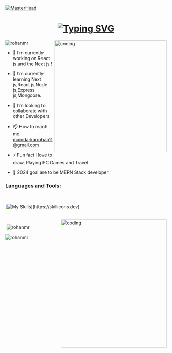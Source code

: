 [![MasterHead ](https://camo.githubusercontent.com/48ec00ed4c84e771db4a1db90b56352923a8d644452a32b434d68e97006c9337/68747470733a2f2f63686b736b696c6c732e636f6d2f77702d636f6e74656e742f75706c6f6164732f323032302f30342f504e432d416e696d617465642d42616e6e6572732e676966)](https://rohanmr.io)




<h1 align="center"><a href="https://git.io/typing-svg"><img src="https://readme-typing-svg.herokuapp.com?font=Fira+Code&duration=2500&pause=800&color=F7CB93&width=460&lines=Hi+%F0%9F%91%8B%2C+I'm+Rohan+a+Student%2C+Developer%2C;+And+also++Sometime++Instructor!;I'M+Web+Developer+Most+Friendly;+With+Front-End+Development.+" alt="Typing SVG" /></a></a></h1>


<img align="right" width="350" src="https://dresma.ai/wp-content/uploads/2022/01/mern-stack-developer.gif" alt="coding" />

<p align="left"> <img src="https://komarev.com/ghpvc/?username=rohanmr&label=Profile%20views&color=0e75b6&style=flat" alt="rohanmr" /> </p>

- 🔭 I’m currently working on React js and the Next js !

- 🌱 I’m currently learning Next js,React js,Node js,Express js,Mongoose. 

- 👯 I’m looking to collaborate with other Developers

- 📫 How to reach me maindarkarrohan11@gmail.com

- ⚡ Fun fact I love to draw, Playing PC Games and Travel

- 📘 2024 goal are to be MERN Stack developer.
  <br/>

<h3 align="left">Languages and Tools:</h3><br/>

[![My Skills](https://skillicons.dev/icons?i=html,css,js,ts,react,next,bootstrap,tailwindcss,sass,redux,git,github,mysql,mongodb,postgresql,express,nodejs,c,python,django,postman,wordpress,mui,stackoverflow,vscode,)](https://skillicons.dev)

<br/>
<!-- <p><img align="left" src="https://github-readme-stats.vercel.app/api/top-langs?username=rohanmr&show_icons=true&locale=en&layout=compact" alt="rohanmr" /></p> -->


<img align="right" width="330" height='400' src="https://web3canvas.com/wp-content/uploads/2018/12/animation-delight-users.gif" alt="coding" />

<p>&nbsp;<img align="center"   src="https://github-readme-stats.vercel.app/api?username=rohanmr&show_icons=true&locale=en" alt="rohanmr" /></p>

<p><img align="center" src="https://github-readme-streak-stats.herokuapp.com/?user=rohanmr&" alt="rohanmr" /></p>
